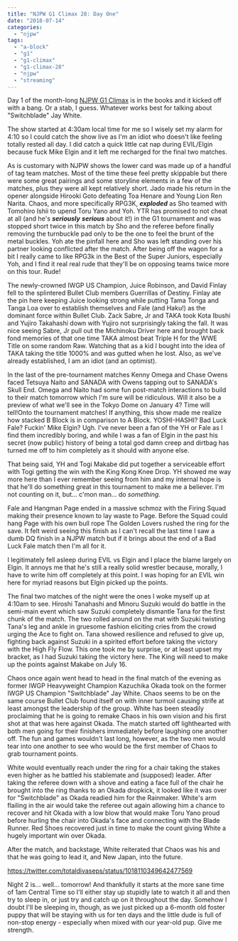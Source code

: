 ```yaml
---
title: "NJPW G1 Climax 28: Day One"
date: "2018-07-14"
categories: 
  - "njpw"
tags: 
  - "a-block"
  - "g1"
  - "g1-climax"
  - "g1-climax-28"
  - "njpw"
  - "streaming"
---
```


Day 1 of the month-long [NJPW G1 Climax](https://njpwworld.com/) is in the books and it kicked off with a bang. Or a stab, I guess. Whatever works best for talking about "Switchblade" Jay White.

The show started at 4:30am local time for me so I wisely set my alarm for 4:10 so I could catch the show live as I'm an idiot who doesn't like feeling totally rested all day. I did catch a quick little cat nap during EVIL/Elgin because fuck Mike Elgin and it left me recharged for the final two matches.

As is customary with NJPW shows the lower card was made up of a handful of tag team matches. Most of the time these feel pretty skippable but there were some great pairings and some storyline elements in a few of the matches, plus they were all kept relatively short. Jado made his return in the opener alongside Hirooki Goto defeating Toa Henare and Young Lion Ren Narita. Chaos, and more specifically RPG3K, _**exploded**_ as Sho teamed with Tomohiro Ishii to upend Toru Yano and Yoh. YTR has promised to not cheat at all (and he's _**seriously** **serious**_ about it!) in the G1 tournament and was stopped short twice in this match by Sho and the referee before finally removing the turnbuckle pad only to be the one to feel the brunt of the metal buckles. Yoh ate the pinfall here and Sho was left standing over his partner looking conflicted after the match. After being off the wagon for a bit I really came to like RPG3k in the Best of the Super Juniors, especially Yoh, and I find it real real rude that they'll be on opposing teams twice more on this tour. Rude!

The newly-crowned IWGP US Champion, Juice Robinson, and David Finlay fell to the splintered Bullet Club members Guerrillas of Destiny. Finlay ate the pin here keeping Juice looking strong while putting Tama Tonga and Tanga Loa over to establish themselves and Fale (and Haku!) as the dominant force within Bullet Club. Zack Sabre, Jr and TAKA took Kota Ibushi and Yujiro Takahashi down with Yujiro not surprisingly taking the fall. It was nice seeing Sabre, Jr pull out the Michinoku Driver here and brought back fond memories of that one time TAKA almost beat Triple H for the WWE Title on some random Raw. Watching that as a kid I bought into the idea of TAKA taking the title 1000% and was gutted when he lost. Also, as we've already established, I am an idiot (and an optimist).

In the last of the pre-tournament matches Kenny Omega and Chase Owens faced Tetsuya Naito and SANADA with Owens tapping out to SANADA's Skull End. Omega and Naito had some fun post-match interactions to build to their match tomorrow which I'm sure will be ridiculous. Will it also be a preview of what we'll see in the Tokyo Dome on January 4? Time will tell!Onto the tournament matches! If anything, this show made me realize how stacked B Block is in comparison to A Block. YOSHI-HASHI? Bad Luck Fale? Fuckin' Mike Elgin? Ugh. I've never been a fan of the YH or Fale as I find them incredibly boring, and while I was a fan of Elgin in the past his secret (now public) history of being a total god damn creep and dirtbag has turned me off to him completely as it should with anyone else.

That being said, YH and Togi Makabe did put together a serviceable effort with Togi getting the win with the King Kong Knee Drop. YH showed me way more here than I ever remember seeing from him and my internal hope is that he'll do something great in this tournament to make me a believer. I'm not counting on it, but... c'mon man... do _something_.

Fale and Hangman Page ended in a massive schmoz with the Firing Squad making their presence known to lay waste to Page. Before the Squad could hang Page with his own bull rope The Golden Lovers rushed the ring for the save. It felt weird seeing this finish as I can't recall the last time I saw a dumb DQ finish in a NJPW match but if it brings about the end of a Bad Luck Fale match then I'm all for it.

I legitimately fell asleep during EVIL vs Elgin and I place the blame largely on Elgin. It annoys me that he's still a really solid wrestler because, morally, I have to write him off completely at this point. I was hoping for an EVIL win here for myriad reasons but Elgin picked up the points.

The final two matches of the night were the ones I woke myself up at 4:10am to see. Hiroshi Tanahashi and Minoru Suzuki would do battle in the semi-main event which saw Suzuki completely dismantle Tana for the first chunk of the match. The two rolled around on the mat with Suzuki twisting Tana's leg and ankle in gruesome fashion eliciting cries from the crowd urging the Ace to fight on. Tana showed resilience and refused to give up, fighting back against Suzuki in a spirited effort before taking the victory with the High Fly Flow. This one took me by surprise, or at least upset my bracket, as I had Suzuki taking the victory here. The King will need to make up the points against Makabe on July 16.

Chaos once again went head to head in the final match of the evening as former IWGP Heavyweight Champion Kazuchika Okada took on the former IWGP US Champion "Switchblade" Jay White. Chaos seems to be on the same course Bullet Club found itself on with inner turmoil causing strife at least amongst the leadership of the group. White has been steadily proclaiming that he is going to remake Chaos in his own vision and his first shot at that was here against Okada. The match started off lighthearted with both men going for their finishers immediately before laughing one another off. The fun and games wouldn't last long, however, as the two men would tear into one another to see who would be the first member of Chaos to grab tournament points.

White would eventually reach under the ring for a chair taking the stakes even higher as he battled his stablemate and (supposed) leader. After taking the referee down with a shove and eating a face full of the chair he brought into the ring thanks to an Okada dropkick, it looked like it was over for "Switchblade" as Okada readied him for the Rainmaker. White's arm flailing in the air would take the referee out again allowing him a chance to recover and hit Okada with a low blow that would make Toru Yano proud before hurling the chair into Okada's face and connecting with the Blade Runner. Red Shoes recovered just in time to make the count giving White a hugely important win over Okada.

After the match, and backstage, White reiterated that Chaos was his and that he was going to lead it, and New Japan, into the future.

https://twitter.com/totaldivaseps/status/1018110349642477569

Night 2 is... well... tomorrow! And thankfully it starts at the more sane time of 1am Central Time so I'll either stay up stupidly late to watch it all and then try to sleep in, or just try and catch up on it throughout the day. Somehow I doubt I'll be sleeping in, though, as we just picked up a 6-month old foster puppy that will be staying with us for ten days and the little dude is full of non-stop energy - especially when mixed with our year-old pup. Give me strength.
